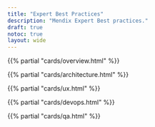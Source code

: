 ```yaml
---
title: "Expert Best Practices"
description: "Mendix Expert Best practices."
draft: true
notoc: true
layout: wide
---
```


{{% partial "cards/overview.html" %}}

{{% partial "cards/architecture.html" %}}

{{% partial "cards/ux.html" %}}

{{% partial "cards/devops.html" %}}

{{% partial "cards/qa.html" %}}